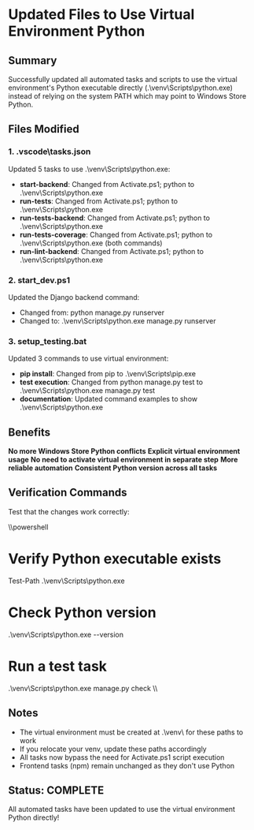 ﻿# Updated Files to Use Virtual Environment Python

## Summary

Successfully updated all automated tasks and scripts to use the virtual environment's Python executable directly (.\venv\Scripts\python.exe) instead of relying on the system PATH which may point to Windows Store Python.

## Files Modified

### 1. .vscode\tasks.json
Updated 5 tasks to use .\venv\Scripts\python.exe:
- **start-backend**: Changed from Activate.ps1; python to .\venv\Scripts\python.exe
- **run-tests**: Changed from Activate.ps1; python to .\venv\Scripts\python.exe
- **run-tests-backend**: Changed from Activate.ps1; python to .\venv\Scripts\python.exe
- **run-tests-coverage**: Changed from Activate.ps1; python to .\venv\Scripts\python.exe (both commands)
- **run-lint-backend**: Changed from Activate.ps1; python to .\venv\Scripts\python.exe

### 2. start_dev.ps1
Updated the Django backend command:
- Changed from: python manage.py runserver
- Changed to: .\venv\Scripts\python.exe manage.py runserver

### 3. setup_testing.bat
Updated 3 commands to use virtual environment:
- **pip install**: Changed from pip to .\venv\Scripts\pip.exe
- **test execution**: Changed from python manage.py test to .\venv\Scripts\python.exe manage.py test
- **documentation**: Updated command examples to show .\venv\Scripts\python.exe

## Benefits

 **No more Windows Store Python conflicts**
 **Explicit virtual environment usage**
 **No need to activate virtual environment in separate step**
 **More reliable automation**
 **Consistent Python version across all tasks**

## Verification Commands

Test that the changes work correctly:

\\\powershell
# Verify Python executable exists
Test-Path .\venv\Scripts\python.exe

# Check Python version
.\venv\Scripts\python.exe --version

# Run a test task
.\venv\Scripts\python.exe manage.py check
\\\

## Notes

- The virtual environment must be created at .\venv\ for these paths to work
- If you relocate your venv, update these paths accordingly
- All tasks now bypass the need for Activate.ps1 script execution
- Frontend tasks (npm) remain unchanged as they don't use Python

## Status:  COMPLETE

All automated tasks have been updated to use the virtual environment Python directly!

